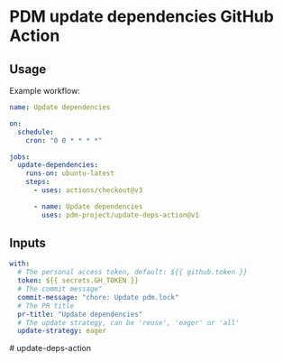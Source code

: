 # PDM update dependencies GitHub Action

## Usage

Example workflow:

```yaml
name: Update dependencies

on:
  schedule:
    cron: "0 0 * * * *"

jobs:
  update-dependencies:
    runs-on: ubuntu-latest
    steps:
      - uses: actions/checkout@v3

      - name: Update dependencies
        uses: pdm-project/update-deps-action@v1
```

## Inputs

```yaml
with:
  # The personal access token, default: ${{ github.token }}
  token: ${{ secrets.GH_TOKEN }}
  # The commit message"
  commit-message: "chore: Update pdm.lock"
  # The PR title
  pr-title: "Update dependencies"
  # The update strategy, can be 'reuse', 'eager' or 'all'
  update-strategy: eager
```
#   u p d a t e - d e p s - a c t i o n  
 